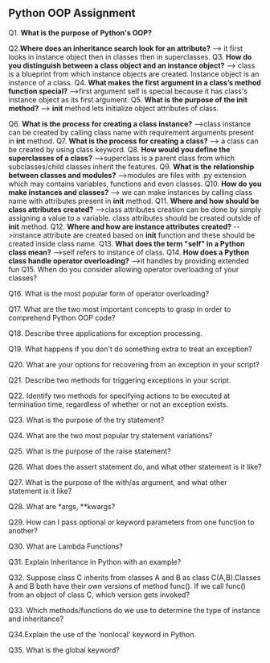 ## Python OOP Assignment
Q1. **What is the purpose of Python&#39;s OOP?**

Q2.**Where does an inheritance search look for an attribute?**
--> it first looks in instance object then in classes then in superclasses.
Q3. **How do you distinguish between a class object and an instance object?**
--> class is a blueprint from which instance objects are created. Instance object is an instance of a class.
Q4. **What makes the first argument in a class’s method function special?**
-->first argument self is special because it has class's instance object as its first argument.
Q5. **What is the purpose of the __init__ method?**
--> __init__ method lets initialize object attributes of class.

Q6. **What is the process for creating a class instance?**
-->class instance can be created by calling class name with requirement arguments present in __int__ method.
Q7. **What is the process for creating a class?**
--> a class can be created by using class keyword.
Q8. **How would you define the superclasses of a class?**
-->superclass is a parent class from which subclasses/child classes inherit the features.
Q9. **What is the relationship between classes and modules?**
-->modules are files with .py extension which may contains variables, functions and even classes.
Q10. **How do you make instances and classes?**
--> we can make instances by calling class name with attributes present in __init__ method.
Q11. **Where and how should be class attributes created?**
-->class attributes creation can be done by simply assigning a value to a variable. class attributes should be created outside of __init__ method.
Q12. **Where and how are instance attributes created?**
-->instance attribute are created based on __init__ function and these should be created inside class name.
Q13. **What does the term &quot;self&quot; in a Python class mean?**
-->self refers to instance of class.
Q14. **How does a Python class handle operator overloading?**
-->it handles by providing extended fun
Q15. When do you consider allowing operator overloading of your classes?

Q16. What is the most popular form of operator overloading?

Q17. What are the two most important concepts to grasp in order to comprehend Python OOP code?

Q18. Describe three applications for exception processing.

Q19. What happens if you don&#39;t do something extra to treat an exception?

Q20. What are your options for recovering from an exception in your script?

Q21. Describe two methods for triggering exceptions in your script.

Q22. Identify two methods for specifying actions to be executed at termination time, regardless of
whether or not an exception exists.

Q23. What is the purpose of the try statement?

Q24. What are the two most popular try statement variations?

Q25. What is the purpose of the raise statement?

Q26. What does the assert statement do, and what other statement is it like?

Q27. What is the purpose of the with/as argument, and what other statement is it like?

Q28. What are *args, **kwargs?

Q29. How can I pass optional or keyword parameters from one function to another?

Q30. What are Lambda Functions?

Q31. Explain Inheritance in Python with an example?

Q32. Suppose class C inherits from classes A and B as class C(A,B).Classes A and B both have their own versions of method func(). If we call func() from an object of class C, which version gets invoked?

Q33. Which methods/functions do we use to determine the type of instance and inheritance?

Q34.Explain the use of the 'nonlocal' keyword in Python.

Q35. What is the global keyword?
